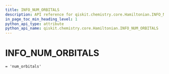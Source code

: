```yaml
---
title: INFO_NUM_ORBITALS
description: API reference for qiskit.chemistry.core.Hamiltonian.INFO_NUM_ORBITALS
in_page_toc_min_heading_level: 1
python_api_type: attribute
python_api_name: qiskit.chemistry.core.Hamiltonian.INFO_NUM_ORBITALS
---
```


# INFO\_NUM\_ORBITALS

<span id="qiskit.chemistry.core.Hamiltonian.INFO_NUM_ORBITALS" />

`= 'num_orbitals'`

